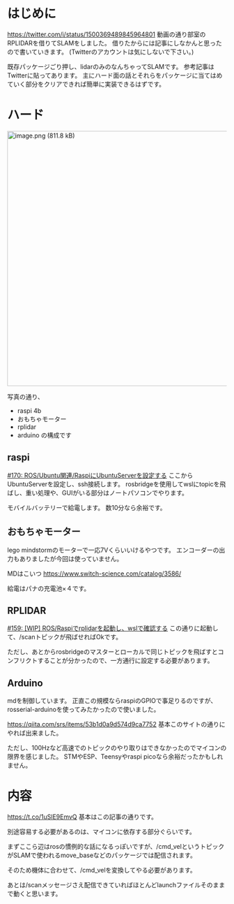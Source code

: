 # はじめに
https://twitter.com/i/status/1500369489845964801
動画の通り部室のRPLIDARを借りてSLAMをしました。
借りたからには記事にしなかんと思ったので書いていきます。
(Twitterのアカウントは気にしないで下さい。)

既存パッケージごり押し、lidarのみのなんちゃってSLAMです。
参考記事はTwitterに貼ってあります。
主にハード面の話とそれらをパッケージに当てはめていく部分をクリアできれば簡単に実装できるはずです。
# ハード
<img width="584" alt="image.png (811.8 kB)" src="https://img.esa.io/uploads/production/attachments/12504/2022/03/14/59643/3c4090f7-910b-4989-a5a9-c071fcc74bfc.png">

写真の通り、
- raspi 4b
- おもちゃモーター
- rplidar
- arduino
の構成です
## raspi
[#170:  ROS/Ubuntu関連/RaspiにUbuntuServerを設定する](/posts/170) 
ここからUbuntuServerを設定し、ssh接続します。
rosbridgeを使用してwslにtopicを飛ばし、重い処理や、GUIがいる部分はノートパソコンでやります。

モバイルバッテリーで給電します。
数10分なら余裕です。
## おもちゃモーター
lego mindstormのモーターで一応7Vくらいいけるやつです。
エンコーダーの出力もありましたが今回は使っていません。

MDはこいつ
https://www.switch-science.com/catalog/3586/

給電はパナの充電池×４です。
## RPLIDAR
[#159: [WIP] ROS/Raspiでrplidarを起動し、wslで確認する](/posts/159) 
この通りに起動して、/scanトピックが飛ばせればOkです。

ただし、あとからrosbridgeのマスターとローカルで同じトピックを飛ばすとコンフリクトすることが分かったので、一方通行に設定する必要があります。
## Arduino
mdを制御しています。
正直この規模ならraspiのGPIOで事足りるのですが、rosserial-arduinoを使ってみたかったので使いました。

https://qiita.com/srs/items/53b1d0a9d574d9ca7752
基本このサイトの通りにやれば出来ました。

ただし、100Hzなど高速でのトピックのやり取りはできなかったのでマイコンの限界を感じました。
STMやESP、Teensyやraspi picoなら余裕だったかもしれません。
# 内容
https://t.co/1uSlE9EmvQ
基本はこの記事の通りです。

別途容易する必要があるのは、マイコンに依存する部分ぐらいです。

まずここら辺はrosの慣例的な話になるっぽいですが、/cmd_velというトピックがSLAMで使われるmove_baseなどのパッケージでは配信されます。

そのため機体に合わせて、/cmd_velを変換してやる必要があります。

あとは/scanメッセージさえ配信できていればほとんどlaunchファイルそのままで動くと思います。

